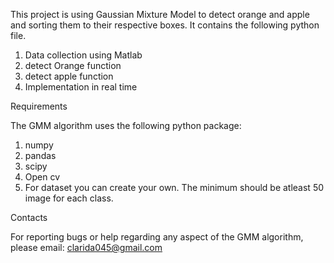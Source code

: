 This project is using Gaussian Mixture Model to detect orange and apple and sorting them to their respective boxes.
It contains the following python file.
1. Data collection using Matlab
2. detect Orange function 
3. detect apple function
4. Implementation in real time

Requirements

The GMM algorithm uses the following python package:
1. numpy
2. pandas
3. scipy
4. Open cv
5. For dataset you can create your own. The minimum should be atleast 50 image for each class.

Contacts

For reporting bugs or help regarding any aspect of the GMM algorithm, please email:
clarida045@gmail.com
